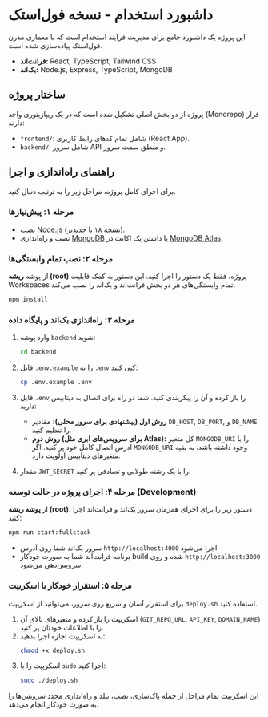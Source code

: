 # داشبورد استخدام - نسخه فول‌استک

این پروژه یک داشبورد جامع برای مدیریت فرآیند استخدام است که با معماری مدرن فول‌استک پیاده‌سازی شده است.

- **فرانت‌اند:** React, TypeScript, Tailwind CSS
- **بک‌اند:** Node.js, Express, TypeScript, MongoDB

## ساختار پروژه

پروژه از دو بخش اصلی تشکیل شده است که در یک ریپازیتوری واحد (Monorepo) قرار دارند:

- `frontend/`: شامل تمام کدهای رابط کاربری (React App).
- `backend/`: شامل سرور API و منطق سمت سرور.

## راهنمای راه‌اندازی و اجرا

برای اجرای کامل پروژه، مراحل زیر را به ترتیب دنبال کنید.

### مرحله ۱: پیش‌نیازها

- نصب [Node.js](https://nodejs.org/) (نسخه ۱۸ یا جدیدتر).
- نصب و راه‌اندازی [MongoDB](https://www.mongodb.com/try/download/community) یا داشتن یک اکانت در [MongoDB Atlas](https://www.mongodb.com/cloud/atlas).

### مرحله ۲: نصب تمام وابستگی‌ها

از پوشه **ریشه (root)** پروژه، فقط یک دستور را اجرا کنید. این دستور به کمک قابلیت Workspaces تمام وابستگی‌های هر دو بخش فرانت‌اند و بک‌اند را نصب می‌کند.

```bash
npm install
```

### مرحله ۳: راه‌اندازی بک‌اند و پایگاه داده

1.  وارد پوشه `backend` شوید:
    ```bash
    cd backend
    ```
2.  فایل `.env.example` را به `.env` کپی کنید:
    ```bash
    cp .env.example .env
    ```
3.  فایل `.env` را باز کرده و آن را پیکربندی کنید. شما دو راه برای اتصال به دیتابیس دارید:
    -   **روش اول (پیشنهادی برای سرور محلی):** مقادیر `DB_HOST`, `DB_PORT`, و `DB_NAME` را تنظیم کنید.
    -   **روش دوم (برای سرویس‌های ابری مثل Atlas):** کل متغیر `MONGODB_URI` را با آدرس اتصال کامل خود پر کنید. اگر `MONGODB_URI` وجود داشته باشد، به بقیه متغیرهای دیتابیس اولویت دارد.

4.  مقدار `JWT_SECRET` را با یک رشته طولانی و تصادفی پر کنید.

### مرحله ۴: اجرای پروژه در حالت توسعه (Development)

از **پوشه ریشه (root)**، دستور زیر را برای اجرای همزمان سرور بک‌اند و فرانت‌اند اجرا کنید:

```bash
npm run start:fullstack
```

-   سرور بک‌اند شما روی آدرس `http://localhost:4000` اجرا می‌شود.
-   برنامه فرانت‌اند شما به صورت خودکار build شده و روی `http://localhost:3000` سرویس‌دهی می‌شود.

### مرحله ۵: استقرار خودکار با اسکریپت

برای استقرار آسان و سریع روی سرور، می‌توانید از اسکریپت `deploy.sh` استفاده کنید.

1.  اسکریپت را باز کرده و متغیرهای بالای آن (`GIT_REPO_URL`, `API_KEY`, `DOMAIN_NAME`) را با اطلاعات خودتان پر کنید.
2.  به اسکریپت اجازه اجرا بدهید:
    ```bash
    chmod +x deploy.sh
    ```
3.  اسکریپت را با `sudo` اجرا کنید:
    ```bash
    sudo ./deploy.sh
    ```
این اسکریپت تمام مراحل از جمله پاک‌سازی، نصب، بیلد و راه‌اندازی مجدد سرویس‌ها را به صورت خودکار انجام می‌دهد.
